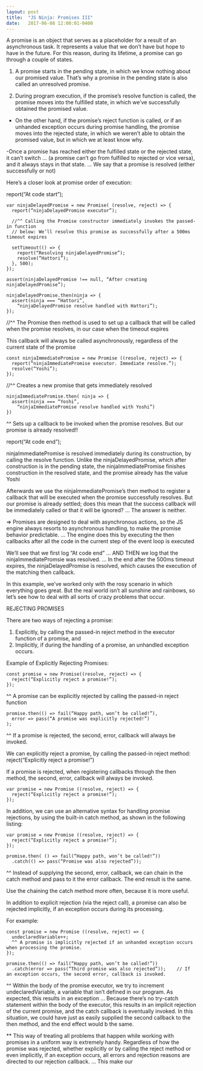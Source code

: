 ```yaml
---
layout: post
title:  "JS Ninja: Promises III"
date:   2017-06-08 12:00:01-0400
---
```

A promise is an object that serves as a placeholder for a result of an asynchronous task. It represents a value that we don’t have but hope to have in the future. For this reason, during its lifetime, a promise can go through a couple of states.

1. A promise starts in the pending state, in which we know nothing about our promised value. That’s why a promise in the pending state is also called an unresolved promise.

2. During program execution, if the promise’s resolve function is called, the promise moves into the fulfilled state, in which we’ve successfully obtained the promised value.
  
- On the other hand, if the promise’s reject function is called, or if an unhanded exception occurs during promise handling, the promise moves into the rejected state, in which we weren’t able to obtain the promised value, but in which we  at least know why.

-Once a promise has reached either the fulfilled state or the rejected state, it can’t switch 
… (a promise can’t go from fulfilled to rejected or vice versa), and it always stays in that state.
… We say that a promise is resolved (either successfully or not)

Here’s a closer look at promise order of execution:

report(“At code start”);

    var ninjaDelayedPromise = new Promise( (resolve, reject) => {
      report(“ninjaDelayedPromise executor”);

      //^^ Calling the Promise constructor immediately invokes the passed-in function
      // below: We’ll resolve this promise as successfully after a 500ms timeout expires

      setTimeout(() => {
        report(“Resolving ninjaDelayedPromise”);
        resolve(“Hattori”);
      }, 500);
    });

    assert(ninjaDelayedPromise !== null, “After creating ninjaDelayedPromise”);

    ninjaDelayedPromise.then(ninja => {
      assert(ninja === “Hattori”,
        “ninjaDelayedPromise resolve handled with Hattori”);
    });

//^^ The Promise then method is used to set up a callback that will be called when the promise resolves, in our case when the timeout expires

This callback will always be called asynchronously, regardless of the current state of the promise

    const ninjaImmediatePromise = new Promise ((resolve, reject) => {
      report(“ninjaImmediatePromise executor. Immediate resolve.”);
      resolve(“Yoshi”);
    });

//^^ Creates a new promise that gets immediately resolved

    ninjaImmediatePromise.then( ninja => {
      assert(ninja === “Yoshi”,
        “ninjaImmediatePromise resolve handled with Yoshi”)
    })

^^ Sets up a callback to be invoked when the promise resolves. But our promise is already resolved!!

report(“At code end”);

ninjaImmediatePromise is resolved immediately during its construction, by calling the resolve function. Unlike the ninjaDelayedPromise, which after construction is in the pending state, the ninjaImmediatePromise finishes construction in the resolved state, and the promise already has the value Yoshi

Afterwards we use the ninjaImmediatePromise’s then method to register a callback that will be executed when the promise successfully resolves. But our promise is already settled; does this mean that the success callback will be immediately called or that it will be ignored?
  … The answer is neither.

=> Promises are designed to deal with asynchronous actions, so the JS engine always resorts to asynchronous handling, to make the promise behavior predictable.
  … The engine does this by executing the then callbacks after all the code in the current step of the event loop is executed

We’ll see that we first log “At code end” 
  … AND THEN we log that the ninjaImmediatePromsie was resolved. 
  … In the end after the 500ms timeout expires, the ninjaDelayedPromise is resolved, which causes the execution of the matching then callback.

In this example, we’ve worked only with the rosy scenario in which everything goes great. But the real world isn’t all sunshine and rainbows, so let’s see how to deal with all sorts of crazy problems that occur.

REJECTING PROMISES

There are two ways of rejecting a promise:
  1. Explicitly, by calling the passed-in reject method in the executor function of a promise, and
  2. Implicitly, if during the handling of a promise, an unhandled exception occurs.

Example of Explicitly Rejecting Promises:

    const promise = new Promise((resolve, reject) => {
      reject(“Explicitly reject a promise!”);
    });

^^ A promise can be explicitly rejected by calling the passed-in reject function

    promise.then(() => fail(“Happy path, won’t be called!”),
      error => pass(“A promise was explicitly rejected!”)
    );

^^ If a promise is rejected, the second, error, callback will always be invoked.

We can explicitly reject a promise, by calling the passed-in reject method: reject(“Explicitly reject a promise!”)

If a promise is rejected, when registering callbacks through the then method, the second, error, callback will always be invoked. 

    var promise = new Promise ((resolve, reject) => {
      reject(“Explicitly reject a promise!”);
    });

In addition, we can use an alternative syntax for handling promise rejections, by using the built-in catch method, as shown in the following listing:

    var promise = new Promise ((resolve, reject) => {
      reject(“Explicitly reject a promise!”);
    });

    promise.then( () => fail(“Happy path, won’t be called!”))
      .catch(() => pass(“Promise was also rejected”));

^^ Instead of supplying the second, error, callback, we can chain in the catch method and pass to it the error callback. The end result is the same.

Use the chaining the catch method more often, because it is more useful.

In addition to explicit rejection (via the reject call), a promise can also be rejected implicitly, if an exception occurs during its processing.

For example:

    const promise = new Promise ((resolve, reject) => {
      undeclaredVariable++;
      ^^ A promise is implicitly rejected if an unhanded exception occurs when processing the promise.
    });

    promise.then(() => fail(“Happy path, won’t be called!”))
      .catch(error => pass(“Third promise was also rejected”));    // If an exception occurs, the second error, callback is invoked.

^^ Within the body of the promise executor, we try to increment undeclaredVariable, a variable that isn’t defined in our program. As expected, this results in an exception
  … Because there’s no try-catch statement within the body of the executor, this results in an implicit rejection of the current promise, and the catch callback is eventually invoked. In this situation, we could have just as easily supplied the second callback to the then method, and the end effect would b the same.

** This way of treating all problems that happen while working with promises in a uniform way is extremely handy. Regardless of how the promise was rejected, whether explicitly or by calling the reject method or even implicitly, if an exception occurs, all errors and rejection reasons are directed to our rejection callback. 
  … This make our

